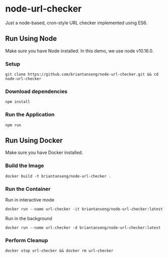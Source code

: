 # node-url-checker
Just a node-based, cron-style URL checker implemented using ES6.

## Run Using Node

Make sure you have Node installed. In this demo, we use node v10.16.0.

### Setup
```
git clone https://github.com/briantanseng/node-url-checker.git && cd node-url-checker
```

### Download dependencies
```
npm install
```

### Run the Application
```
npm run
```

## Run Using Docker

Make sure you have Docker installed.

### Build the Image
```
docker build -t briantanseng/node-url-checker .
```

### Run the Container

Run in interactive mode
```
docker run --name url-checker -it briantanseng/node-url-checker:latest
```

Run in the background
```
docker run --name url-checker -d briantanseng/node-url-checker:latest
```

### Perform Cleanup
```
docker stop url-checker && docker rm url-checker
```